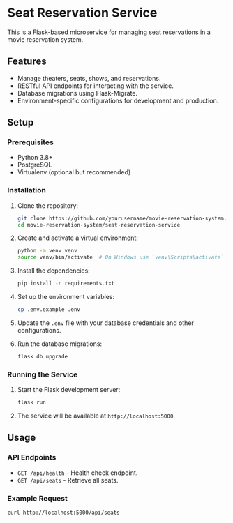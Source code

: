 # Seat Reservation Service

This is a Flask-based microservice for managing seat reservations in a movie reservation system.

## Features

- Manage theaters, seats, shows, and reservations.
- RESTful API endpoints for interacting with the service.
- Database migrations using Flask-Migrate.
- Environment-specific configurations for development and production.

## Setup

### Prerequisites

- Python 3.8+
- PostgreSQL
- Virtualenv (optional but recommended)

### Installation

1. Clone the repository:

   ```sh
   git clone https://github.com/yourusername/movie-reservation-system.git
   cd movie-reservation-system/seat-reservation-service
   ```

2. Create and activate a virtual environment:

   ```sh
   python -m venv venv
   source venv/bin/activate  # On Windows use `venv\Scripts\activate`
   ```

3. Install the dependencies:

   ```sh
   pip install -r requirements.txt
   ```

4. Set up the environment variables:

   ```sh
   cp .env.example .env
   ```

5. Update the `.env` file with your database credentials and other configurations.

6. Run the database migrations:
   ```sh
   flask db upgrade
   ```

### Running the Service

1. Start the Flask development server:

   ```sh
   flask run
   ```

2. The service will be available at `http://localhost:5000`.

## Usage

### API Endpoints

- `GET /api/health` - Health check endpoint.
- `GET /api/seats` - Retrieve all seats.

### Example Request

```sh
curl http://localhost:5000/api/seats
```
